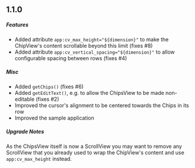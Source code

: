 1.1.0
-----

##### Features

 * Added attribute `app:cv_max_height="${dimension}"` to make the ChipView's content scrollable beyond this limit (fixes #8)
 * Added attribute `app:cv_vertical_spacing="${dimension}"` to allow configurable spacing between rows (fixes #4)
 
##### Misc

 * Added `getChips()` (fixes #6)
 * Added `getEditText()`, e.g. to allow the ChipsView to be made non-editable (fixes #2)
 * Improved the cursor's alignment to be centered towards the Chips in its row
 * Improved the sample application
 
##### Upgrade Notes

As the ChipsView itself is now a ScrollView you may want to remove any ScrollView that you already used to wrap the ChipView's content and use `app:cv_max_height` instead.

